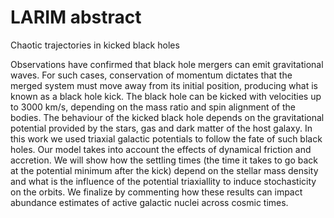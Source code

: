 # LARIM abstract

Chaotic trajectories in kicked black holes

Observations have confirmed that black hole mergers can emit gravitational waves.
For such cases, conservation of momentum dictates that the merged system must move away from its initial position, producing what is  known as a black hole kick.
The black hole can be kicked with velocities up to 3000 km/s, depending on the mass ratio and spin alignment of the bodies.
The behaviour of the kicked black hole depends on the gravitational potential provided by the stars, gas and dark matter of the host galaxy.
In this work we used triaxial galactic potentials to follow the fate of such black holes. 
Our model takes into account the effects of dynamical friction and accretion.
We will show how the settling times (the time it takes to go back at the potential minimum after the kick) depend
on the stellar mass density and what is the influence of the potential triaxiallity to induce stochasticity on the orbits.
We finalize by commenting how these results can impact abundance estimates of active galactic nuclei across cosmic times.

